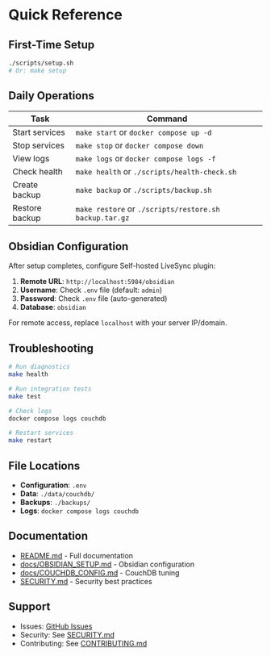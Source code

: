 # Quick Reference

## First-Time Setup

```bash
./scripts/setup.sh
# Or: make setup
```

## Daily Operations

| Task | Command |
|------|---------|
| Start services | `make start` or `docker compose up -d` |
| Stop services | `make stop` or `docker compose down` |
| View logs | `make logs` or `docker compose logs -f` |
| Check health | `make health` or `./scripts/health-check.sh` |
| Create backup | `make backup` or `./scripts/backup.sh` |
| Restore backup | `make restore` or `./scripts/restore.sh backup.tar.gz` |

## Obsidian Configuration

After setup completes, configure Self-hosted LiveSync plugin:

1. **Remote URL**: `http://localhost:5984/obsidian`
2. **Username**: Check `.env` file (default: `admin`)
3. **Password**: Check `.env` file (auto-generated)
4. **Database**: `obsidian`

For remote access, replace `localhost` with your server IP/domain.

## Troubleshooting

```bash
# Run diagnostics
make health

# Run integration tests
make test

# Check logs
docker compose logs couchdb

# Restart services
make restart
```

## File Locations

- **Configuration**: `.env`
- **Data**: `./data/couchdb/`
- **Backups**: `./backups/`
- **Logs**: `docker compose logs couchdb`

## Documentation

- [README.md](README.md) - Full documentation
- [docs/OBSIDIAN_SETUP.md](docs/OBSIDIAN_SETUP.md) - Obsidian configuration
- [docs/COUCHDB_CONFIG.md](docs/COUCHDB_CONFIG.md) - CouchDB tuning
- [SECURITY.md](SECURITY.md) - Security best practices

## Support

- Issues: [GitHub Issues](../../issues)
- Security: See [SECURITY.md](SECURITY.md)
- Contributing: See [CONTRIBUTING.md](CONTRIBUTING.md)
